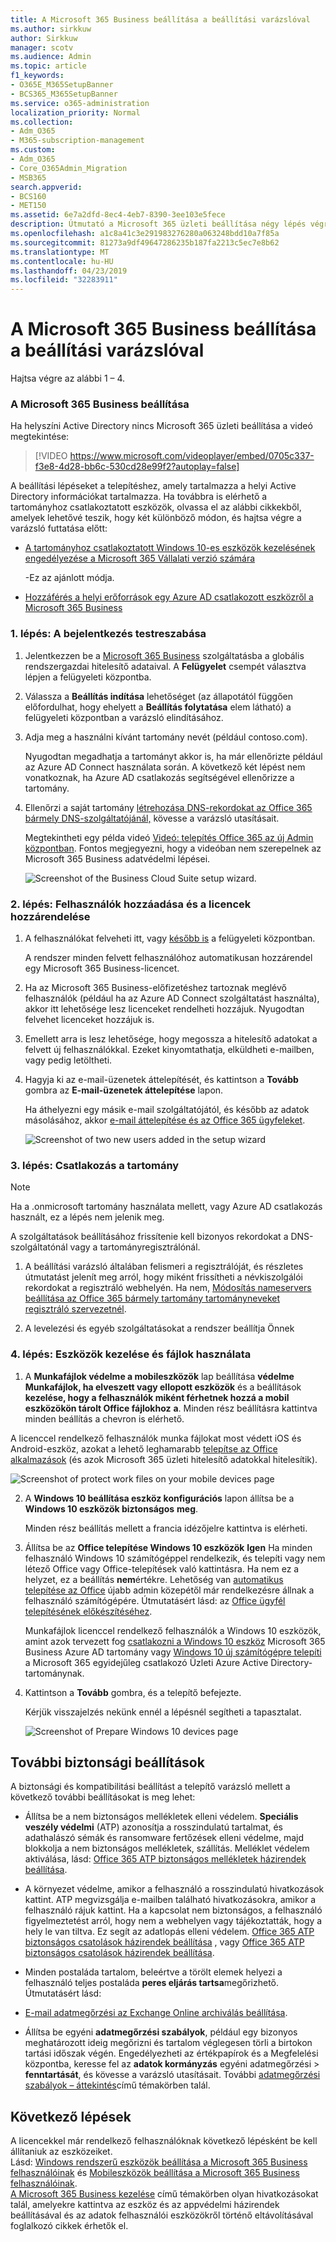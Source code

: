 ```yaml
---
title: A Microsoft 365 Business beállítása a beállítási varázslóval
ms.author: sirkkuw
author: Sirkkuw
manager: scotv
ms.audience: Admin
ms.topic: article
f1_keywords:
- O365E_M365SetupBanner
- BCS365_M365SetupBanner
ms.service: o365-administration
localization_priority: Normal
ms.collection:
- Adm_O365
- M365-subscription-management
ms.custom:
- Adm_O365
- Core_O365Admin_Migration
- MSB365
search.appverid:
- BCS160
- MET150
ms.assetid: 6e7a2dfd-8ec4-4eb7-8390-3ee103e5fece
description: Útmutató a Microsoft 365 üzleti beállítása négy lépés végrehajtásával.
ms.openlocfilehash: a1c8a41c3e291983276280a063248bdd10a7f85a
ms.sourcegitcommit: 81273a9df49647286235b187fa2213c5ec7e8b62
ms.translationtype: MT
ms.contentlocale: hu-HU
ms.lasthandoff: 04/23/2019
ms.locfileid: "32283911"
---
```

# <a name="set-up-microsoft-365-business-by-using-the-setup-wizard"></a>A Microsoft 365 Business beállítása a beállítási varázslóval

Hajtsa végre az alábbi 1 – 4.
  
### <a name="set-up-microsoft-365-business"></a>A Microsoft 365 Business beállítása

Ha helyszíni Active Directory nincs Microsoft 365 üzleti beállítása a videó megtekintése:
  
> [!VIDEO https://www.microsoft.com/videoplayer/embed/0705c337-f3e8-4d28-bb6c-530cd28e99f2?autoplay=false]
  
A beállítási lépéseket a telepítéshez, amely tartalmazza a helyi Active Directory információkat tartalmazza. Ha továbbra is elérhető a tartományhoz csatlakoztatott eszközök, olvassa el az alábbi cikkekből, amelyek lehetővé teszik, hogy két különböző módon, és hajtsa végre a varázsló futtatása előtt:
  
- [A tartományhoz csatlakoztatott Windows 10-es eszközök kezelésének engedélyezése a Microsoft 365 Vállalati verzió számára](manage-windows-devices.md)
    
    -Ez az ajánlott módja.
    
- [Hozzáférés a helyi erőforrások egy Azure AD csatlakozott eszközről a Microsoft 365 Business](access-resources.md)
    
### <a name="step-1-personalize-sign-in"></a>1. lépés: A bejelentkezés testreszabása

1. Jelentkezzen be a [Microsoft 365 Business](https://portal.microsoft.com) szolgáltatásba a globális rendszergazdai hitelesítő adataival. A **Felügyelet** csempét választva lépjen a felügyeleti központba. 
    
2. Válassza a **Beállítás indítása** lehetőséget (az állapotától függően előfordulhat, hogy ehelyett a **Beállítás folytatása** elem látható) a felügyeleti központban a varázsló elindításához. 
    
3. Adja meg a használni kívánt tartomány nevét (például contoso.com).
    
    Nyugodtan megadhatja a tartományt akkor is, ha már ellenőrizte például az Azure AD Connect használata során. A következő két lépést nem vonatkoznak, ha Azure AD csatlakozás segítségével ellenőrizze a tartomány.
    
4. Ellenőrzi a saját tartomány [létrehozása DNS-rekordokat az Office 365 bármely DNS-szolgáltatójánál,](https://support.office.com/article/7b7b075d-79f9-4e37-8a9e-fb60c1d95166) kövesse a varázsló utasításait. 
    
    Megtekintheti egy példa videó [Videó: telepítés Office 365 az új Admin központban](https://support.office.com/article/a8c2002a-34bc-4ab3-93d8-9b5156c48bf8). Fontos megjegyezni, hogy a videóban nem szerepelnek az Microsoft 365 Business adatvédelmi lépései.
    
    ![Screenshot of the Business Cloud Suite setup wizard.](media/3c4fd40c-2de1-4a87-8ee0-78d3928c7bb7.png)
  
### <a name="step-2-add-users-and-assign-licenses"></a>2. lépés: Felhasználók hozzáadása és a licencek hozzárendelése

1. A felhasználókat felveheti itt, vagy [később is](add-users-m365b.md) a felügyeleti központban. 
    
    A rendszer minden felvett felhasználóhoz automatikusan hozzárendel egy Microsoft 365 Business-licencet.
    
2. Ha az Microsoft 365 Business-előfizetéshez tartoznak meglévő felhasználók (például ha az Azure AD Connect szolgáltatást használta), akkor itt lehetősége lesz licenceket rendelheti hozzájuk. Nyugodtan felvehet licenceket hozzájuk is.
    
3. Emellett arra is lesz lehetősége, hogy megossza a hitelesítő adatokat a felvett új felhasználókkal. Ezeket kinyomtathatja, elküldheti e-mailben, vagy pedig letöltheti.
    
4. Hagyja ki az e-mail-üzenetek áttelepítését, és kattintson a **Tovább** gombra az **E-mail-üzenetek áttelepítése** lapon. 
    
    Ha áthelyezni egy másik e-mail szolgáltatójától, és később az adatok másolásához, akkor [e-mail áttelepítése és az Office 365 ügyfeleket](https://support.office.com/article/a3e3bddb-582e-4133-8670-e61b9f58627e).
    
    ![Screenshot of two new users added in the setup wizard](media/8f729967-5c65-4ceb-b737-18119db40564.png)
  
### <a name="step-3-connect-your-domain"></a>3. lépés: Csatlakozás a tartomány

> [!NOTE]
> Ha a .onmicrosoft tartomány használata mellett, vagy Azure AD csatlakozás használt, ez a lépés nem jelenik meg. 
  
A szolgáltatások beállításához frissítenie kell bizonyos rekordokat a DNS-szolgáltatónál vagy a tartományregisztrálónál.
  
1. A beállítási varázsló általában felismeri a regisztrálóját, és részletes útmutatást jelenít meg arról, hogy miként frissítheti a névkiszolgálói rekordokat a regisztráló webhelyén. Ha nem, [Módosítás nameservers beállítása az Office 365 bármely tartomány tartományneveket regisztráló szervezetnél](https://support.office.com/article/a8b487a9-2a45-4581-9dc4-5d28a47010a2).
    
2. A levelezési és egyéb szolgáltatásokat a rendszer beállítja Önnek
    
### <a name="step-4-manage-devices-and-work-files"></a>4. lépés: Eszközök kezelése és fájlok használata

1. A **Munkafájlok védelme a mobileszközök** lap beállítása **védelme Munkafájlok, ha elveszett vagy ellopott eszközök** és a beállítások **kezelése, hogy a felhasználók miként férhetnek hozzá a mobil eszközökön tárolt Office fájlokhoz** **a**. Minden rész beállításra kattintva minden beállítás a chevron is elérhető.
  
  A licenccel rendelkező felhasználók munka fájlokat most védett iOS és Android-eszköz, azokat a lehető leghamarabb [telepítse az Office alkalmazások](set-up-mobile-devices.md) (és azok Microsoft 365 üzleti hitelesítő adatokkal hitelesítik). 
  
  ![Screenshot of protect work files on your mobile devices page](media/3139a9aa-6228-4e74-8166-c6a886d7319f.PNG)
  
2. A **Windows 10 beállítása eszköz konfigurációs** lapon állítsa be a **Windows 10 eszközök biztonságos** **meg**.
  
   Minden rész beállítás mellett a francia idézőjelre kattintva is elérheti.
  
3. Állítsa be az **Office telepítése Windows 10 eszközök** **Igen** Ha minden felhasználó Windows 10 számítógéppel rendelkezik, és telepíti vagy nem létező Office vagy Office-telepítések való kattintásra. Ha nem ez a helyzet, ez a beállítás **nem**értékre. Lehetőség van [automatikus telepítése az Office](auto-install-or-uninstall-office.md) újabb admin közepétől már rendelkezésre állnak a felhasználó számítógépére. Útmutatásért lásd: az [Office ügyfél telepítésének előkészítéséhez](prepare-for-office-client-deployment.md).
  
    Munkafájlok licenccel rendelkező felhasználók a Windows 10 eszközök, amint azok tervezett fog [csatlakozni a Windows 10 eszköz](set-up-windows-devices.md) Microsoft 365 Business Azure AD tartomány vagy [Windows 10 új számítógépre telepíti](https://support.office.com/article/c654bd23-d256-4ac7-8fba-0c993bf5a771.aspx) a Microsoft 365 egyidejűleg csatlakozó Üzleti Azure Active Directory-tartománynak. 
  
4. Kattintson a **Tovább** gombra, és a telepítő befejezte. 
  
    Kérjük visszajelzés nekünk ennél a lépésnél segítheti a tapasztalat.
  
    ![Screenshot of Prepare Windows 10 devices page](media/bff701c1-48a3-44f4-aa95-9d959d57c85b.PNG)
  
## <a name="additional-security-settings"></a>További biztonsági beállítások

A biztonsági és kompatibilitási beállítást a telepítő varázsló mellett a következő további beállításokat is meg lehet:
  
- Állítsa be a nem biztonságos mellékletek elleni védelem. **Speciális veszély védelmi** (ATP) azonosítja a rosszindulatú tartalmat, és adathalászó sémák és ransomware fertőzések elleni védelme, majd blokkolja a nem biztonságos mellékletek, szállítás. Melléklet védelem aktiválása, lásd: [Office 365 ATP biztonságos mellékletek házirendek beállítása](https://support.office.com/article/078eb946-819a-4e13-8673-fe0c0ad3a775#setpolicy).
    
- A környezet védelme, amikor a felhasználó a rosszindulatú hivatkozások kattint. ATP megvizsgálja e-mailben található hivatkozásokra, amikor a felhasználó rájuk kattint. Ha a kapcsolat nem biztonságos, a felhasználó figyelmeztetést arról, hogy nem a webhelyen vagy tájékoztatták, hogy a hely le van tiltva. Ez segít az adatlopás elleni védelem. [Office 365 ATP biztonságos csatolások házirendek beállítása](https://support.office.com/article/bdd5372d-775e-4442-9c1b-609627b94b5d#reveddefaultscc) , vagy [Office 365 ATP biztonságos csatolások házirendek beállítása](https://support.office.com/article/bdd5372d-775e-4442-9c1b-609627b94b5d#addemailpolscc).
    
- Minden postaláda tartalom, beleértve a törölt elemek helyezi a felhasználó teljes postaláda **peres eljárás tartsa**megőrizhető. Útmutatásért lásd: 
- [E-mail adatmegőrzési az Exchange Online archiválás beállítása](security-features.md#set-up-email-retention-with-exchange-online-archiving).
    
- Állítsa be egyéni **adatmegőrzési szabályok**, például egy bizonyos meghatározott ideig megőrizni és tartalom véglegesen törli a birtokon tartási időszak végén. Engedélyezheti az értékpapírok és a Megfelelési központba, keresse fel az **adatok kormányzás** egyéni adatmegőrzési \> **fenntartását**, és kövesse a varázsló utasításait. További [adatmegőrzési szabályok – áttekintés](https://support.office.com/article/5e377752-700d-4870-9b6d-12bfc12d2423)című témakörben talál.
    
## <a name="next-steps"></a>Következő lépések

A licencekkel már rendelkező felhasználóknak következő lépésként be kell állítaniuk az eszközeiket.<br/> Lásd: [Windows rendszerű eszközök beállítása a Microsoft 365 Business felhasználóinak](set-up-windows-devices.md) és [Mobileszközök beállítása a Microsoft 365 Business felhasználóinak](set-up-mobile-devices.md). <br/>[A Microsoft 365 Business kezelése](manage.md) című témakörben olyan hivatkozásokat talál, amelyekre kattintva az eszköz és az appvédelmi házirendek beállításával és az adatok felhasználói eszközökről történő eltávolításával foglalkozó cikkek érhetők el. 
  


